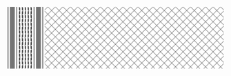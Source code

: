 [![Free Palestine](https://github.com/alvii147/hinds-banner/blob/main/github/animation-test.svg)](https://www.pcrf.net/)
